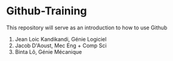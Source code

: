 # Github-Training
This repository will serve as an introduction to how to use Github
1. Jean Loic Kandikandi, Génie Logiciel
2. Jacob D'Aoust, Mec Eng + Comp Sci
3. Binta Lô, Génie Mécanique